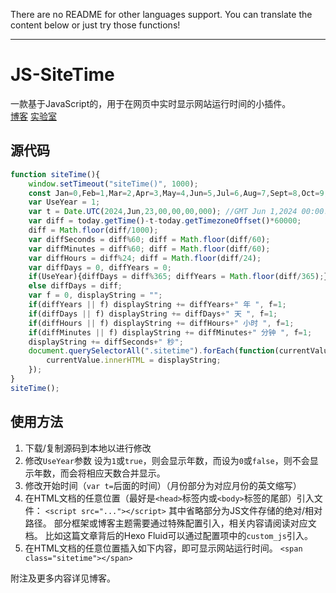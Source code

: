 There are no README for other languages support. You can translate the content below or just try those functions!
***

# JS-SiteTime

一款基于JavaScript的，用于在网页中实时显示网站运行时间的小插件。  
[博客](//blog.air-kevin.rf.gd/2024/JS-SiteTime) [实验室](//labs.air-kevin.rf.gd/repos/JS-SiteTime/)

## 源代码
``` js
function siteTime(){
    window.setTimeout("siteTime()", 1000);
    const Jan=0,Feb=1,Mar=2,Apr=3,May=4,Jun=5,Jul=6,Aug=7,Sept=8,Oct=9,Nov=10,Dec=11, today = new Date();
	var UseYear = 1; 
    var t = Date.UTC(2024,Jun,23,00,00,00,000); //GMT Jun 1,2024 00:00:00.000
    var diff = today.getTime()-t-today.getTimezoneOffset()*60000;
    diff = Math.floor(diff/1000);
    var diffSeconds = diff%60; diff = Math.floor(diff/60);
    var diffMinutes = diff%60; diff = Math.floor(diff/60);
    var diffHours = diff%24; diff = Math.floor(diff/24);
	var diffDays = 0, diffYears = 0;
    if(UseYear){diffDays = diff%365; diffYears = Math.floor(diff/365);}
	else diffDays = diff;
	var f = 0, displayString = "";
	if(diffYears || f) displayString += diffYears+" 年 ", f=1;
	if(diffDays || f) displayString += diffDays+" 天 ", f=1;
	if(diffHours || f) displayString += diffHours+" 小时 ", f=1;
	if(diffMinutes || f) displayString += diffMinutes+" 分钟 ", f=1;
	displayString += diffSeconds+" 秒";
    document.querySelectorAll(".sitetime").forEach(function(currentValue){
        currentValue.innerHTML = displayString;
    });
}
siteTime();
```

## 使用方法
1. 下载/复制源码到本地以进行修改
2. 修改`UseYear`参数
	设为`1`或`true`，则会显示年数，而设为`0`或`false`，则不会显示年数，而会将相应天数合并显示。
3. 修改开始时间（`var t=`后面的时间）（月份部分为对应月份的英文缩写）
4. 在HTML文档的任意位置（最好是`<head>`标签内或`<body>`标签的尾部）引入文件：
	`<script src="..."></script>`
	其中省略部分为JS文件存储的绝对/相对路径。
	部分框架或博客主题需要通过特殊配置引入，相关内容请阅读对应文档。
	比如这篇文章背后的Hexo Fluid可以通过配置项中的`custom_js`引入。
5. 在HTML文档的任意位置插入如下内容，即可显示网站运行时间。
	`<span class="sitetime"></span>`

附注及更多内容详见博客。

